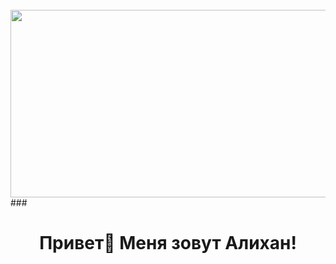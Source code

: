 <br clear="both">

<div align="center">
  <img height="300" width="600" src="https://pin.it/2a9rWlEMZ"  />
</div>
###

<h1 align="center">Привет👋 Меня зовут Алихан!</h1>

###
